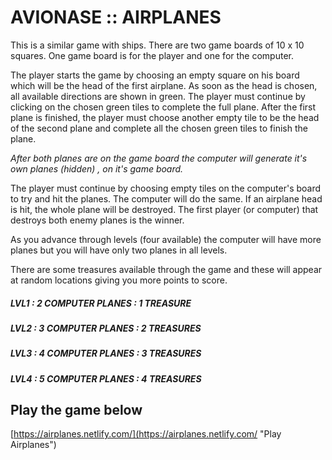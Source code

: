 # AVIONASE :: AIRPLANES

This is a similar game with ships. There are two game boards of 10 x 10 squares.
One game board is for the player and one for the computer.

The player starts the game by choosing an empty square on his board which will be the head of the first airplane. As soon as the head is chosen, all available directions are shown in green. The player must continue by clicking on the chosen green tiles to complete the full plane. After the first plane is finished, the player must choose another empty tile to be the head of the second plane and complete all the chosen green tiles to finish the plane.

_After both planes are on the game board the computer will generate it's own planes (hidden) , on it's game board._

The player must continue by choosing empty tiles on the computer's board to try and hit the planes. The computer will do the same. If an airplane head is hit, the whole plane will be destroyed. The first player (or computer) that destroys both enemy planes is the winner.

As you advance through levels (four available) the computer will have more planes but you will have only two planes in all levels.

There are some treasures available through the game and these will appear at random locations giving you more points to score.

##### LVL1 : 2 COMPUTER PLANES : 1 TREASURE
##### LVL2 : 3 COMPUTER PLANES : 2 TREASURES
##### LVL3 : 4 COMPUTER PLANES : 3 TREASURES
##### LVL4 : 5 COMPUTER PLANES : 4 TREASURES

## Play the game below

[https://airplanes.netlify.com/](https://airplanes.netlify.com/ "Play Airplanes")
